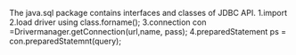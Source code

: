 The java.sql package contains interfaces and classes of JDBC API.
   1.import
   2.load driver using class.forname();
   3.connection con =Drivermanager.getConnection(url,name, pass);
   4.preparedStatement ps = con.preparedStatemnt(query);

